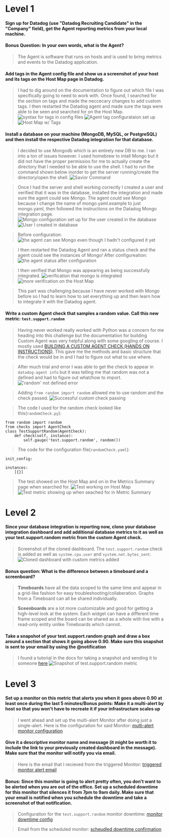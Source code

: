 # Level 1

#### Sign up for Datadog (use "Datadog Recruiting Candidate" in the "Company" field), get the Agent reporting metrics from your local machine.

#### Bonus Question: In your own words, what is the Agent?
>The Agent is software that runs on hosts and is used to bring metrics and events to the Datadog application.

#### Add tags in the Agent config file and show us a screenshot of your host and its tags on the Host Map page in Datadog.
>I had to dig around on the documentation to figure out which file I was specifically going to need to work with.  Once found, I searched for the section on tags and made the neccecary changes to add custom tags.  I then restarted the Datadog agent and made sure the tags were able to be seen and searched for on the Host Map.
![syntax for tags in config files](https://i.imgur.com/1WUfRdN.png "syntax for tags in config files")
![Agent tag configurataion set up](https://i.imgur.com/nmjtp8Y.png "Agent tag configuration")
![Host Map w/ Tags](https://i.imgur.com/vhHc73u.png "Host Map w/ Tags")

#### Install a database on your machine (MongoDB, MySQL, or PostgreSQL) and then install the respective Datadog integration for that database.
>I decided to use Mongodb which is an entirely new DB to me. I ran into a ton of issues however.  I used homebrew to intall Mongo but it did not have the proper permissios for me to actually create the directory that I needed to be able to use the shell.  I had to run the command shown below inorder to get the server running/create the directory/open the shell.
![Savior Command](https://i.imgur.com/GIwo5oq.png)

>Once I had the server and shell working correctly I created a user and verified that it was in the database, installed the integration and made sure the agent could see Mongo.  The agent could see Mongo because I change the name of mongo.yaml.example to just mongo.yaml, then followed the instructions on the Datadog Mongo integration page.
![Mongo configuration set up for the user created in the database](https://i.imgur.com/3TUUXkM.png)
![User I created in database](https://i.imgur.com/IKjmcAy.png)

>Before configuration:
![the agent can see Mongo even though I hadn't configured it yet](https://i.imgur.com/qRDIfCO.png)


>I then restarted the Datadog Agent and ran a status check and the agent could see the instances of Mongo!
After configureation:
![the agent status after configuration](https://i.imgur.com/N8rVtuG.png)

>I then verified that Mongo was appearing as being successfully integrated.
![verification that mongo is integrated](https://i.imgur.com/8rIFbkH.png)
![more verification on the Host Map](https://i.imgur.com/j5RW7gO.png)


>This part was challenging because I have never worked with Mongo before so I had to learn how to set everything up and then learn how to integrate it with the Datadog agent.


#### Write a custom Agent check that samples a random value. Call this new metric: ```test.support.random```

>Having never worked really worked with Python was a concern for me heading into this challenge but the documentation for building Custom Agent was very helpful along with some googling of course.  I mostly used [BUILDING A CUSTOM AGENT CHECK (HANDS ON INSTRUCTIONS)](https://datadog.github.io/summit-training-session/handson/customagentcheck/).  This gave me the methods and basic structure that the check would be in and I had to figure out what to use where.

>After much trial and error I was able to get the check to appear in ```datadog-agent info``` but it was telling me that random was not a defined and had to figure out what/how to import.
!['random' not defined error](https://i.imgur.com/OpViY4e.png "random not defined error")

>Adding ```from random import random``` allowed me to use random and the check passed. 
![Successful custom check passing](https://i.imgur.com/MbO1bmt.png "Successful custom check passing")

>The code I used for the random check looked like this(```randomCheck.py```):

```
from random import random
from checks import AgentCheck
class TestSupportRandom(AgentCheck):
    def check(self, instance):
        self.gauge('test.support.random', random())
```


>The code for the configuration file(```randomCheck.yaml```):

```
init_config:

instances:
    [{}]
```

>The test showed on the Host Map and on in the Metrics Summary page when searched for.
![Test working on Host Map](https://i.imgur.com/4A1EZf4.png "Test working on Host Map")
![Test metric showing up when seached for in Metric Summary](https://i.imgur.com/Qc9FTWI.png "Test metric showing up when seached for in Metric Summary")


# Level 2

#### Since your database integration is reporting now, clone your database integration dashboard and add additional database metrics to it as well as your test.support.random metric from the custom Agent check.

>Screenshot of the cloned dashboard.  The ```test.support.random``` check is added as well as ```systme.cpu.user``` and ```system.net.bytes_sent```.
![Cloned dashboard with custom metrics added](https://i.imgur.com/E45BDqn.png "Cloned dashboard with custom check and other metrics added")

#### Bonus question: What is the difference between a timeboard and a screenboard?
>**Timeboards** have all the data scoped to the same time and appear in a grid-like fashion for easy troubleshooting/collaberation. Graphs from a Timeboard can all be shared individually.

>**Sceenboards** are a lot more customizable and good for getting a high-level look at the system. Each widget can have a different time frame scoped and the board can be shared as a whole with live with a read-only entity unlike Timeboards which cannot. 

#### Take a snapshot of your test.support.random graph and draw a box around a section that shows it going above 0.90. Make sure this snapshot is sent to your email by using the @notification

>I found a tutorial in the docs for taking a snapshot and sending it to someone [here](https://www.datadoghq.com/blog/real-time-graph-annotations/)
![Snapshot of test.support.random metric](https://i.imgur.com/9dCFOhP.png)

# Level 3

#### Set up a monitor on this metric that alerts you when it goes above 0.90 at least once during the last 5 minutes/Bonus points: Make it a multi-alert by host so that you won't have to recreate it if your infrastructure scales up

>I went ahead and set up the multi-alert Monitor after doing just a single-alert. Here is the configuration for said Monitor: [multi-alert monitor configuration](https://i.imgur.com/oFEYlDt.png)

#### Give it a descriptive monitor name and message (it might be worth it to include the link to your previously created dashboard in the message). Make sure that the monitor will notify you via email.

>Here is the email that I recieved from the triggered Monitor: [triggered monitor alert email](https://i.imgur.com/4kVURyB.png)

#### Bonus: Since this monitor is going to alert pretty often, you don't want to be alerted when you are out of the office. Set up a scheduled downtime for this monitor that silences it from 7pm to 9am daily. Make sure that your email is notified when you schedule the downtime and take a screenshot of that notification.

>Configuration for the ```test.support.random``` monitor downtime: [monitor downtime config](https://i.imgur.com/Tt2Na5A.png)

>Email from the scheduled monitor: [scheudled downtime confirmation](https://i.imgur.com/K5Kpmia.png)

















